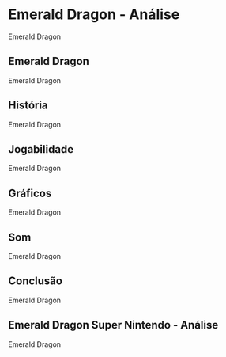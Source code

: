 ---
---

# Emerald Dragon - Análise

Emerald Dragon

## Emerald Dragon

Emerald Dragon

## História

Emerald Dragon

## Jogabilidade

Emerald Dragon

## Gráficos

Emerald Dragon

## Som

Emerald Dragon

## Conclusão

Emerald Dragon

## Emerald Dragon Super Nintendo - Análise

Emerald Dragon
